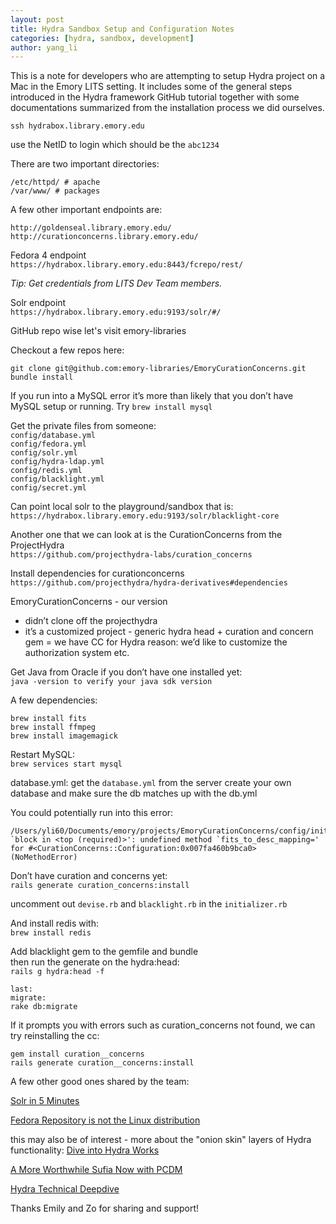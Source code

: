 ```yaml
---
layout: post
title: Hydra Sandbox Setup and Configuration Notes
categories: [hydra, sandbox, development]
author: yang_li
---
```


This is a note for developers who are attempting to setup Hydra project on a Mac in the Emory LITS setting. It includes some of the general steps introduced in the Hydra framework GitHub tutorial together with some documentations summarized from the installation process we did ourselves.  

```ssh hydrabox.library.emory.edu```

use the NetID to login which should be the `abc1234`  

There are two important directories:   
```
/etc/httpd/ # apache  
/var/www/ # packages
```

A few other important endpoints are:  
```
http://goldenseal.library.emory.edu/  
http://curationconcerns.library.emory.edu/
```

Fedora 4 endpoint  
`https://hydrabox.library.emory.edu:8443/fcrepo/rest/`

*Tip: Get credentials from LITS Dev Team members.*

Solr endpoint  
`https://hydrabox.library.emory.edu:9193/solr/#/`

GitHub repo wise let's visit emory-libraries

Checkout a few repos here:  
```
git clone git@github.com:emory-libraries/EmoryCurationConcerns.git  
bundle install
```

If you run into a MySQL error it’s more than likely that you don’t have MySQL setup or running. Try `brew install mysql`

Get the private files from someone:  
```config/database.yml```  
```config/fedora.yml```  
```config/solr.yml```  
```config/hydra-ldap.yml```  
```config/redis.yml```  
```config/blacklight.yml```  
```config/secret.yml```  

Can point local solr to the playground/sandbox that is:  
```https://hydrabox.library.emory.edu:9193/solr/blacklight-core```  

Another one that we can look at is the CurationConcerns from the ProjectHydra  
```https://github.com/projecthydra-labs/curation_concerns```   

Install dependencies for curationconcerns  
```https://github.com/projecthydra/hydra-derivatives#dependencies```  

EmoryCurationConcerns - our version
* didn’t clone off the projecthydra   
* it’s a customized project - generic hydra head + curation and concern gem = we have CC for Hydra
reason: we’d like to customize the authorization system etc.

Get Java from Oracle if you don’t have one installed yet:  
```java -version to verify your java sdk version```  

A few dependencies:  
```
brew install fits  
brew install ffmpeg  
brew install imagemagick  
```

Restart MySQL:  
```brew services start mysql```

database.yml:
get the `database.yml` from the server
create your own database and make sure the db matches up with the db.yml

You could potentially run into this error:  
```
/Users/yli60/Documents/emory/projects/EmoryCurationConcerns/config/initializers/curation_concerns.rb:2:in `block in <top (required)>': undefined method `fits_to_desc_mapping=' for #<CurationConcerns::Configuration:0x007fa460b9bca0> (NoMethodError)
```

Don’t have curation and concerns yet:  
```rails generate curation_concerns:install```  

uncomment out `devise.rb` and `blacklight.rb` in the `initializer.rb`

And install redis with:  
```brew install redis```

Add blacklight gem to the gemfile and bundle    
then run the generate on the hydra:head:   
```rails g hydra:head -f```

```
last:  
migrate:  
rake db:migrate   
```

If it prompts you with errors such as curation_concerns not found, we can try reinstalling the cc:  
```
gem install curation__concerns  
rails generate curation__concerns:install  
```

A few other good ones shared by the team:  

[Solr in 5 Minutes](https://www.youtube.com/watch?v=ClhrrPzJWmI)

[Fedora Repository is not the Linux distribution](https://www.youtube.com/watch?v=U9jaFM0Q2h0)

this may also be of interest - more about the "onion skin" layers of Hydra functionality:   [Dive into Hydra Works](https://github.com/projecthydra-labs/hydra-works/wiki/Dive-into-Hydra-Works)

[A More Worthwhile Sufia Now with PCDM](http://www.slideshare.net/jpstroop/a-more-worthwhile-sufia-now-with-pcdm)

[Hydra Technical Deepdive](http://www.slideshare.net/DuraSpace/hydra-technical-deepdive)

Thanks Emily and Zo for sharing and support!
